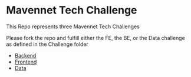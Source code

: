 # Mavennet Tech Challenge

This Repo represents three Mavennet Tech Challenges

Please fork the repo and fulfill either the FE, the BE, or the Data challenge as defined in the Challenge folder

- [Backend](./Challenge/Backend/README.md)
- [Frontend](./Challenge/Frontend/README.md)
- [Data](./Challenge/Data/README.md)
